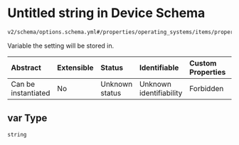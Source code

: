 # Untitled string in Device Schema

```txt
v2/schema/options.schema.yml#/properties/operating_systems/items/properties/options/items/properties/var
```

Variable the setting will be stored in.

| Abstract            | Extensible | Status         | Identifiable            | Custom Properties | Additional Properties | Access Restrictions | Defined In                                                          |
| :------------------ | :--------- | :------------- | :---------------------- | :---------------- | :-------------------- | :------------------ | :------------------------------------------------------------------ |
| Can be instantiated | No         | Unknown status | Unknown identifiability | Forbidden         | Allowed               | none                | [device.schema.json*](../device.schema.json "open original schema") |

## var Type

`string`
